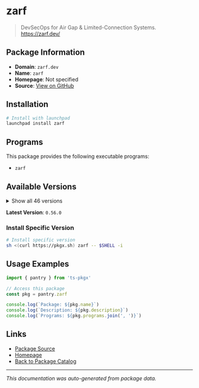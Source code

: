 # zarf

> DevSecOps for Air Gap & Limited-Connection Systems. https://zarf.dev/

## Package Information

- **Domain**: `zarf.dev`
- **Name**: `zarf`
- **Homepage**: Not specified
- **Source**: [View on GitHub](https://github.com/pkgxdev/pantry/tree/main/projects/zarf.dev/package.yml)

## Installation

```bash
# Install with launchpad
launchpad install zarf
```

## Programs

This package provides the following executable programs:

- `zarf`

## Available Versions

<details>
<summary>Show all 46 versions</summary>

- `0.56.0`, `0.55.6`, `0.55.5`, `0.55.4`, `0.55.2`
- `0.55.1`, `0.54.0`, `0.53.0`, `0.52.1`, `0.52.0`
- `0.51.0`, `0.50.0`, `0.49.1`, `0.49.0`, `0.48.1`
- `0.48.0`, `0.47.0`, `0.46.0`, `0.45.0`, `0.44.0`
- `0.43.1`, `0.43.0`, `0.42.2`, `0.42.1`, `0.42.0`
- `0.41.0`, `0.40.1`, `0.39.0`, `0.38.3`, `0.38.2`
- `0.38.1`, `0.38.0`, `0.37.0`, `0.36.1`, `0.36.0`
- `0.35.0`, `0.34.0`, `0.33.2`, `0.33.1`, `0.33.0`
- `0.32.6`, `0.32.5`, `0.32.4`, `0.32.3`, `0.32.2`
- `0.32.1`

</details>

**Latest Version**: `0.56.0`

### Install Specific Version

```bash
# Install specific version
sh <(curl https://pkgx.sh) zarf -- $SHELL -i
```

## Usage Examples

```typescript
import { pantry } from 'ts-pkgx'

// Access this package
const pkg = pantry.zarf

console.log(`Package: ${pkg.name}`)
console.log(`Description: ${pkg.description}`)
console.log(`Programs: ${pkg.programs.join(', ')}`)
```

## Links

- [Package Source](https://github.com/pkgxdev/pantry/tree/main/projects/zarf.dev/package.yml)
- [Homepage](#)
- [Back to Package Catalog](../package-catalog.md)

---

*This documentation was auto-generated from package data.*
